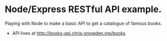 # Node/Express RESTful API example.
Playing with Node to make a basic API to get a catalogue of famous books.

- API lives at http://books-api.chris-snowden.me/books